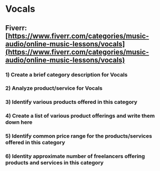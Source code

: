 # Vocals
## Fiverr: [https://www.fiverr.com/categories/music-audio/online-music-lessons/vocals](https://www.fiverr.com/categories/music-audio/online-music-lessons/vocals)
### 1) Create a brief category description for Vocals
### 2) Analyze product/service for Vocals
### 3) Identify various products offered in this category
### 4) Create a list of various product offerings and write them down here
### 5) Identify common price range for the products/services offered in this category
### 6) Identity approximate number of freelancers offering products and services in this category
